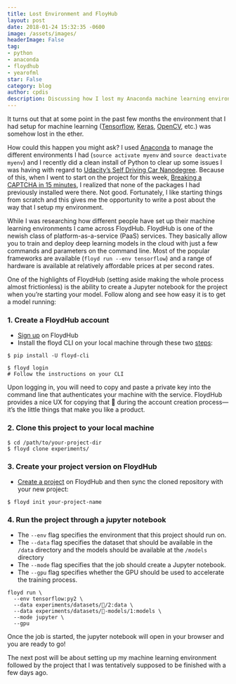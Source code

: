 ```yaml
---
title: Lost Environment and FloyHub
layout: post
date: 2018-01-24 15:32:35 -0600
image: /assets/images/
headerImage: False
tag:
- python
- anaconda
- floydhub
- yearofml
star: False
category: blog
author: cpdis
description: Discussing how I lost my Anaconda machine learning environment and discovery of FloyHub.
---
```


It turns out that at some point in the past few months the environment that I had setup for machine learning ([Tensorflow](https://www.tensorflow.org), [Keras](https://keras.io), [OpenCV](http://opencv-python-tutroals.readthedocs.io/en/latest/), etc.) was somehow lost in the ether. 

How could this happen you might ask? I used [Anaconda](https://www.anaconda.com) to manage the different environments I had (`source activate myenv` and `source deactivate myenv`) and I recently did a clean install of Python to clear up some issues I was having with regard to [Udacity’s Self Driving Car Nanodegree](https://www.udacity.com/course/self-driving-car-engineer-nanodegree--nd013). Because of this, when I went to start on the project for this week, [Breaking a CAPTCHA in 15 minutes](https://medium.com/@ageitgey/how-to-break-a-captcha-system-in-15-minutes-with-machine-learning-dbebb035a710), I realized that none of the packages I had previously installed were there. Not good. Fortunately, I like starting things from scratch and this gives me the opportunity to write a post about the way that I setup my environment.

While I was researching how different people have set up their machine learning environments I came across FloydHub. FloydHub is one of the newish class of platform-as-a-service (PaaS) services. They basically allow you to train and deploy deep learning models in the cloud with just a few commands and parameters on the command line. Most of the popular frameworks are available (`floyd run --env tensorflow`) and a range of hardware is available at relatively affordable prices at per second rates. 

One of the highlights of FloydHub (setting aside making the whole process almost frictionless) is the ability to create a Jupyter notebook for the project when you’re starting your model. Follow along and see how easy it is to get a model running:

### 1. Create a FloydHub account

* [Sign up](https://www.floydhub.com/signup) on FloydHub
* Install the floyd CLI on your local machine through these two [steps](https://www.floydhub.com/welcome):

```
$ pip install -U floyd-cli

$ floyd login
# Follow the instructions on your CLI
```

Upon logging in, you will need to copy and paste a private key into the command line that authenticates your machine with the service. FloydHub provides a nice UX for copying that 🔑 during the account creation process—it’s the little things that make you like a product.

### 2. Clone this project to your local machine

```
$ cd /path/to/your-project-dir
$ floyd clone experiments/
```

### 3. Create your project version on FloydHub
* [Create a project](https://www.floydhub.com/projects/create) on FloydHub and then sync the cloned repository with your new project:

`$ floyd init your-project-name`

### 4. Run the project through a jupyter notebook

* The `--env` flag specifies the environment that this project should run on.
* The `--data` flag specifies the dataset that should be available in the `/data` directory and the models should be available at the `/models` directory
* The `--mode` flag specifies that the job should create a Jupyter notebook.
* The `--gpu` flag specifies whether the GPU should be used to accelerate the training process.

```
floyd run \
  --env tensorflow:py2 \
  --data experiments/datasets/🐶/2:data \
  --data experiments/datasets/🐶-models/1:models \
  --mode jupyter \
  --gpu
```

Once the job is started, the jupyter notebook will open in your browser and you are ready to go!

The next post will be about setting up my machine learning environment followed by the project that I was tentatively supposed to be finished with a few days ago.

